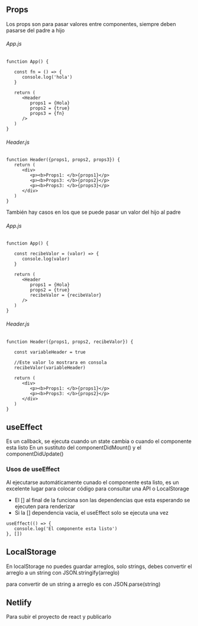 ## Props

Los props son para pasar valores entre componentes, siempre deben pasarse del padre a hijo

###### App.js
```
function App() {

   const fn = () => {
      console.log('hola')
   }

   return (
      <Header 
         props1 = {Hola}
         props2 = {true}
         props3 = {fn}
      />
   )   
}
```

###### Header.js

```
function Header({props1, props2, props3}) {  
   return (
      <div>
         <p><b>Props1: </b>{props1}</p>
         <p><b>Props3: </b>{props2}</p>
         <p><b>Props3: </b>{props3}</p>
      </div>
   )   
}
```

También hay casos en los que se puede pasar un valor del hijo al padre

###### App.js
```
function App() {

   const recibeValor = (valor) => {
      console.log(valor)
   }

   return (
      <Header 
         props1 = {Hola}
         props2 = {true}
         recibeValor = {recibeValor}
      />
   )   
}
```

###### Header.js

```
function Header({props1, props2, recibeValor}) { 

   const variableHeader = true

   //Este valor lo mostrara en consola
   recibeValor(variableHeader) 
   
   return (
      <div>
         <p><b>Props1: </b>{props1}</p>
         <p><b>Props3: </b>{props2}</p>
      </div>
   )   
}
```

## useEffect

Es un callback, se ejecuta cuando un state cambia o cuando el componente esta listo
En un sustituto del componentDidMount() y el componentDidUpdate()

   ### Usos de useEffect
   Al ejecutarse automáticamente cunado el componente esta listo, es un excelente lugar para colocar código para consultar una API o LocalStorage

  * El [] al final de la funciona son las dependencias que esta esperando se ejecuten para renderizar
  * Si la [] dependencia vacia, el useEffect solo se ejecuta una vez

```
useEffect(() => {
   console.log('El componente esta listo')
}, [])
```

## LocalStorage

En localStorage no puedes guardar arreglos, solo strings, debes convertir el arreglo a un string con JSON.stringify(arreglo)

para convertir de un string a arreglo es con JSON.parse(string)

## Netlify

Para subir el proyecto de react y publicarlo
